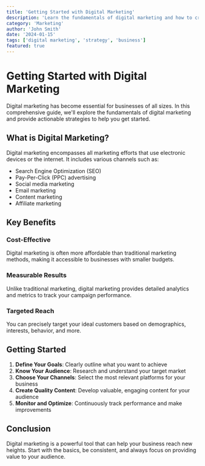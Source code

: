 ```yaml
---
title: 'Getting Started with Digital Marketing'
description: 'Learn the fundamentals of digital marketing and how to create effective campaigns that drive results.'
category: 'Marketing'
author: 'John Smith'
date: '2024-01-15'
tags: ['digital marketing', 'strategy', 'business']
featured: true
---
```


# Getting Started with Digital Marketing

Digital marketing has become essential for businesses of all sizes. In this comprehensive guide, we'll explore the fundamentals of digital marketing and provide actionable strategies to help you get started.

## What is Digital Marketing?

Digital marketing encompasses all marketing efforts that use electronic devices or the internet. It includes various channels such as:

- Search Engine Optimization (SEO)
- Pay-Per-Click (PPC) advertising
- Social media marketing
- Email marketing
- Content marketing
- Affiliate marketing

## Key Benefits

### Cost-Effective
Digital marketing is often more affordable than traditional marketing methods, making it accessible to businesses with smaller budgets.

### Measurable Results
Unlike traditional marketing, digital marketing provides detailed analytics and metrics to track your campaign performance.

### Targeted Reach
You can precisely target your ideal customers based on demographics, interests, behavior, and more.

## Getting Started

1. **Define Your Goals**: Clearly outline what you want to achieve
2. **Know Your Audience**: Research and understand your target market
3. **Choose Your Channels**: Select the most relevant platforms for your business
4. **Create Quality Content**: Develop valuable, engaging content for your audience
5. **Monitor and Optimize**: Continuously track performance and make improvements

## Conclusion

Digital marketing is a powerful tool that can help your business reach new heights. Start with the basics, be consistent, and always focus on providing value to your audience.
